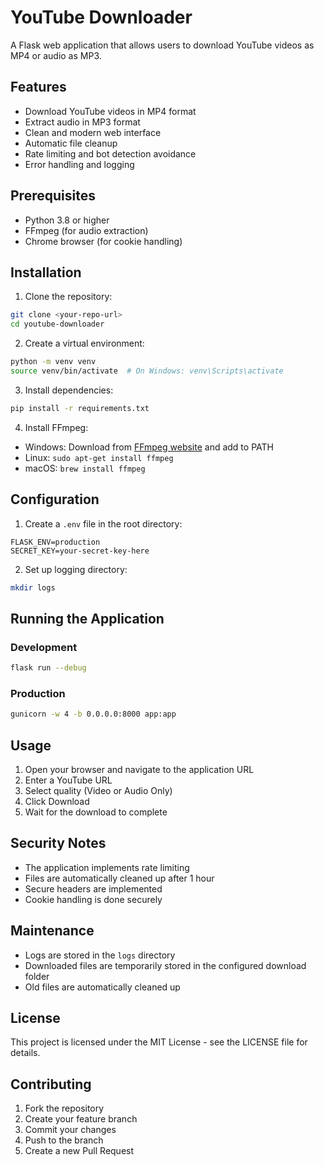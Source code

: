 # YouTube Downloader

A Flask web application that allows users to download YouTube videos as MP4 or audio as MP3.

## Features

- Download YouTube videos in MP4 format
- Extract audio in MP3 format
- Clean and modern web interface
- Automatic file cleanup
- Rate limiting and bot detection avoidance
- Error handling and logging

## Prerequisites

- Python 3.8 or higher
- FFmpeg (for audio extraction)
- Chrome browser (for cookie handling)

## Installation

1. Clone the repository:
```bash
git clone <your-repo-url>
cd youtube-downloader
```

2. Create a virtual environment:
```bash
python -m venv venv
source venv/bin/activate  # On Windows: venv\Scripts\activate
```

3. Install dependencies:
```bash
pip install -r requirements.txt
```

4. Install FFmpeg:
- Windows: Download from [FFmpeg website](https://ffmpeg.org/download.html) and add to PATH
- Linux: `sudo apt-get install ffmpeg`
- macOS: `brew install ffmpeg`

## Configuration

1. Create a `.env` file in the root directory:
```env
FLASK_ENV=production
SECRET_KEY=your-secret-key-here
```

2. Set up logging directory:
```bash
mkdir logs
```

## Running the Application

### Development
```bash
flask run --debug
```

### Production
```bash
gunicorn -w 4 -b 0.0.0.0:8000 app:app
```

## Usage

1. Open your browser and navigate to the application URL
2. Enter a YouTube URL
3. Select quality (Video or Audio Only)
4. Click Download
5. Wait for the download to complete

## Security Notes

- The application implements rate limiting
- Files are automatically cleaned up after 1 hour
- Secure headers are implemented
- Cookie handling is done securely

## Maintenance

- Logs are stored in the `logs` directory
- Downloaded files are temporarily stored in the configured download folder
- Old files are automatically cleaned up

## License

This project is licensed under the MIT License - see the LICENSE file for details.

## Contributing

1. Fork the repository
2. Create your feature branch
3. Commit your changes
4. Push to the branch
5. Create a new Pull Request 